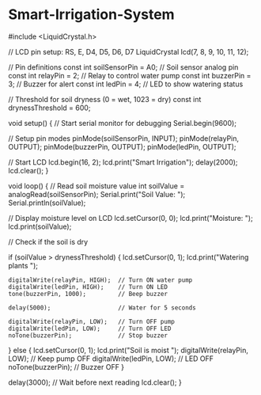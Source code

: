 # Smart-Irrigation-System
#include <LiquidCrystal.h>

// LCD pin setup: RS, E, D4, D5, D6, D7
LiquidCrystal lcd(7, 8, 9, 10, 11, 12);

// Pin definitions
const int soilSensorPin = A0;    // Soil sensor analog pin
const int relayPin = 2;          // Relay to control water pump
const int buzzerPin = 3;         // Buzzer for alert
const int ledPin = 4;            // LED to show watering status

// Threshold for soil dryness (0 = wet, 1023 = dry)
const int drynessThreshold = 600;

void setup() {
  // Start serial monitor for debugging
  Serial.begin(9600);

  // Setup pin modes
  pinMode(soilSensorPin, INPUT);
  pinMode(relayPin, OUTPUT);
  pinMode(buzzerPin, OUTPUT);
  pinMode(ledPin, OUTPUT);

  // Start LCD
  lcd.begin(16, 2);
  lcd.print("Smart Irrigation");
  delay(2000);
  lcd.clear();
}

void loop() {
  // Read soil moisture value
  int soilValue = analogRead(soilSensorPin);
  Serial.print("Soil Value: ");
  Serial.println(soilValue);

  // Display moisture level on LCD
  lcd.setCursor(0, 0);
  lcd.print("Moisture: ");
  lcd.print(soilValue);

  // Check if the soil is dry

  if (soilValue > drynessThreshold) {
    lcd.setCursor(0, 1);
    lcd.print("Watering plants ");

    digitalWrite(relayPin, HIGH);  // Turn ON water pump
    digitalWrite(ledPin, HIGH);    // Turn ON LED
    tone(buzzerPin, 1000);         // Beep buzzer

    delay(5000);                   // Water for 5 seconds

    digitalWrite(relayPin, LOW);   // Turn OFF pump
    digitalWrite(ledPin, LOW);     // Turn OFF LED
    noTone(buzzerPin);             // Stop buzzer
  } else {
    lcd.setCursor(0, 1);
    lcd.print("Soil is moist   ");
    digitalWrite(relayPin, LOW);   // Keep pump OFF
    digitalWrite(ledPin, LOW);     // LED OFF
    noTone(buzzerPin);             // Buzzer OFF
  }

  delay(3000); // Wait before next reading
  lcd.clear();
}
